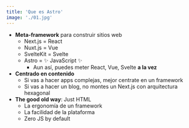 ```yaml
---
title: 'Que es Astro'
image: './01.jpg'
---
```


- **Meta-framework** para construir sitios web
  - Next.js = React
  - Nuxt.js = Vue
  - SvelteKit = Svelte
  - Astro = ✨ JavaScript ✨
    - Aun así, puedes meter React, Vue, Svelte **a la vez**
- **Centrado en contenido**
  - Si vas a hacer apps complejas, mejor centrate en un framework
  - Si vas a hacer un blog, no montes un Next.js con arquitectura hexagonal
- **The good old way**: Just HTML
  - La ergonomía de un framework
  - La facilidad de la plataforma
  - Zero JS by default
